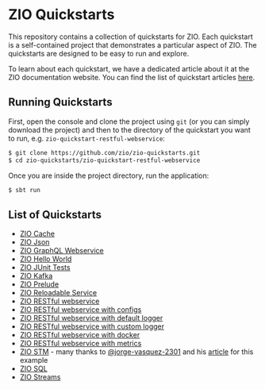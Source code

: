 # ZIO Quickstarts

This repository contains a collection of quickstarts for ZIO. Each quickstart is a self-contained project that demonstrates a particular aspect of ZIO. The quickstarts are designed to be easy to run and explore.

To learn about each quickstart, we have a dedicated article about it at the ZIO documentation website. You can find the list of quickstart articles [here](https://zio.dev/guides/#quickstart-guides).

## Running Quickstarts

First, open the console and clone the project using `git` (or you can simply download the project) and then to the directory of the quickstart you want to run, e.g. `zio-quickstart-restful-webservice`:

```bash
$ git clone https://github.com/zio/zio-quickstarts.git
$ cd zio-quickstarts/zio-quickstart-restful-webservice
```

Once you are inside the project directory, run the application:

```bash
$ sbt run
```

## List of Quickstarts

- [ZIO Cache](zio-quickstart-cache)
- [ZIO Json](zio-quickstart-encode-decode-json)
- [ZIO GraphQL Webservice](zio-quickstart-graphql-webservice)
- [ZIO Hello World](zio-quickstart-hello-world)
- [ZIO JUnit Tests](zio-quickstart-junit-integration)
- [ZIO Kafka](zio-quickstart-kafka)
- [ZIO Prelude](zio-quickstart-prelude)
- [ZIO Reloadable Service](zio-quickstart-reloadable-services)
- [ZIO RESTful webservice](zio-quickstart-restful-webservice)
- [ZIO RESTful webservice with configs](zio-quickstart-restful-webservice-configurable-app)
- [ZIO RESTful webservice with default logger](zio-quickstart-restful-webservice-logging)
- [ZIO RESTful webservice with custom logger](zio-quickstart-restful-webservice-custom-logger)
- [ZIO RESTful webservice with docker](zio-quickstart-restful-webservice-dockerize)
- [ZIO RESTful webservice with metrics](zio-quickstart-restful-webservice-metrics)
- [ZIO STM](zio-quickstart-stm) - many thanks to [@jorge-vasquez-2301](https://github.com/jorge-vasquez-2301) and his [article](https://scalac.io/blog/how-to-write-a-completely-lock-free-concurrent-lru-cache-with-zio-stm/) for this example
- [ZIO SQL](zio-quickstart-sql)
- [ZIO Streams](zio-quickstart-streams)

